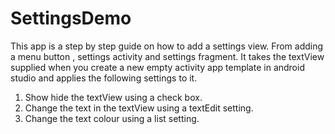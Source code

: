 # SettingsDemo
This app is a step by step guide on how to add a settings view. From adding a menu button , settings activity and settings fragment. It takes the textView supplied when you create a new empty activity app template in android studio and applies the following settings to it.
1. Show hide the textView using a check box.
2. Change the text in the textView using a textEdit setting.
3. Change the text colour using a list setting.
